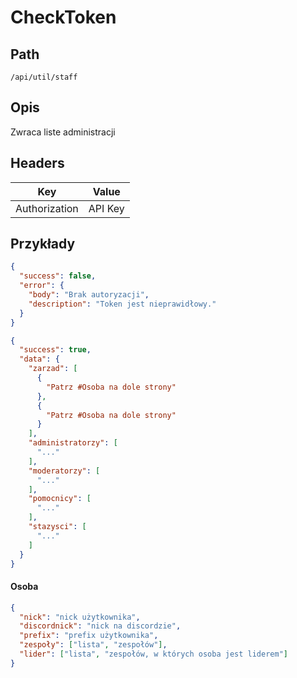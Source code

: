 # CheckToken

## Path
`/api/util/staff`

## Opis

Zwraca liste administracji

## Headers
| Key           | Value   |
|---------------|---------|
| Authorization | API Key |

## Przykłady

```json
{
  "success": false,
  "error": {
    "body": "Brak autoryzacji",
    "description": "Token jest nieprawidłowy."
  }
}
```

```json
{
  "success": true,
  "data": {
    "zarzad": [
      {
        "Patrz #Osoba na dole strony"
      },
      {
        "Patrz #Osoba na dole strony"
      }
    ],
    "administratorzy": [
      "..."
    ],
    "moderatorzy": [
      "..."
    ],
    "pomocnicy": [
      "..."
    ],
    "stazysci": [
      "..."
    ]
  }
}
```

#### Osoba
```json
{
  "nick": "nick użytkownika",
  "discordnick": "nick na discordzie",
  "prefix": "prefix użytkownika",
  "zespoły": ["lista", "zespołów"],
  "lider": ["lista", "zespołów, w których osoba jest liderem"]
}
```